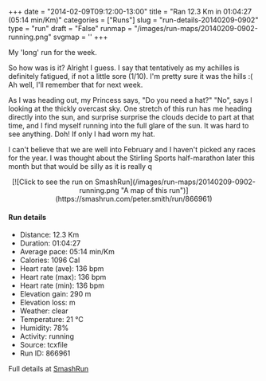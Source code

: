 +++
date = "2014-02-09T09:12:00-13:00"
title = "Ran 12.3 Km in 01:04:27 (05:14 min/Km)"
categories = ["Runs"]
slug = "run-details-20140209-0902"
type = "run"
draft = "False"
runmap = "/images/run-maps/20140209-0902-running.png"
svgmap = '<polyline points="97 46, 99 44, 100 40, 95 39, 86 41, 84 43, 84 43, 74 51, 69 53, 61 56, 58 54, 57 49, 53 47, 49 47, 44 49, 39 48, 35 47, 32 40, 26 36, 20 41, 0 50, 8 60, 9 65, 13 65, 17 63, 17 62, 20 61, 27 59, 39 60, 51 58, 64 59, 72 59, 76 58, 87 49">'
+++

My 'long' run for the week. 

So how was is it? Alright I guess. I say that tentatively as my achilles is definitely fatigued, if not a little sore (1/10). I'm pretty sure it was the hills :(  Ah well, I'll remember that for next week. 

As I was heading out, my Princess says, "Do you need a hat?"  "No", says I looking at the thickly overcast sky. One stretch of this run has me heading directly into the sun, and surprise surprise the clouds decide to part at that time, and I find myself running into the full glare of the sun. It was hard to see anything. Doh! If only I had worn my hat. 

I can't believe that we are well into February and I haven't picked any races for the year.  I was thought about the Stirling Sports half-marathon later this month but that would be silly as it is really q

<!--more-->

<center>
[![Click to see the run on SmashRun](/images/run-maps/20140209-0902-running.png "A map of this run")](https://smashrun.com/peter.smith/run/866961)
</center>

#### Run details

* Distance: 12.3 Km
* Duration: 01:04:27
* Average pace: 05:14 min/Km
* Calories: 1096 Cal
* Heart rate (ave): 136 bpm
* Heart rate (max): 136 bpm
* Heart rate (min): 136 bpm
* Elevation gain: 290 m
* Elevation loss:  m
* Weather: clear
* Temperature: 21 &deg;C
* Humidity: 78%
* Activity: running
* Source: tcxfile
* Run ID: 866961

Full details at [SmashRun](https://smashrun.com/peter.smith/run/866961)